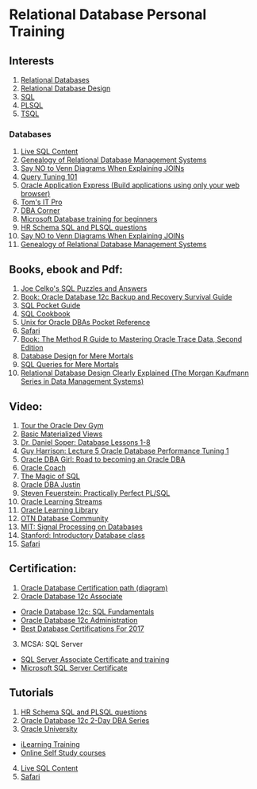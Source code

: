 # Relational Database Personal Training



## Interests
1. [Relational Databases]()
2. [Relational Database Design]()
3. [SQL]()
4. [PLSQL]()
5. [TSQL]()



### Databases

1. [Live SQL Content](https://livesql.oracle.com/apex/livesql/file/toc.html)
2. [Genealogy of Relational Database Management Systems](https://hpi.de/fileadmin/user_upload/fachgebiete/naumann/projekte/RDBMSGenealogy/RDBMS_Genealogy_V4_print.pdf)
3. [Say NO to Venn Diagrams When Explaining JOINs](https://blog.jooq.org/2016/07/05/say-no-to-venn-diagrams-when-explaining-joins/)
4. [Query Tuning 101](https://blogs.oracle.com/sql/entry/query_tuning_101_comparing_execution?utm_content=buffer88039&utm_medium=social&utm_source=twitter.com&utm_campaign=buffer)
5. [Oracle Application Express (Build applications using only your web browser)](https://apex.oracle.com/en/)
6. [Tom's IT Pro](http://www.tomsitpro.com/)
7. [DBA Corner](http://www.dbta.com/Columns/DBA-Corner/)
8. [Microsoft Database training for beginners](https://mva.microsoft.com/en-US/training-courses/database-fundamentals-8243?l=TEBiexJy_5904984382)
9. [HR Schema SQL and PLSQL questions](http://www.srikanthtechnologies.com/oracle/dec9/hrqueries.html)
10. [Say NO to Venn Diagrams When Explaining JOINs](https://blog.jooq.org/2016/07/05/say-no-to-venn-diagrams-when-explaining-joins/)
11. [Genealogy of Relational Database Management Systems](https://hpi.de/fileadmin/user_upload/fachgebiete/naumann/projekte/RDBMSGenealogy/RDBMS_Genealogy_V4_print.pdf)



## Books, ebook and Pdf:

1. [Joe Celko's SQL Puzzles and Answers](https://books.google.ie/books?id=krv8CUJU44sC&printsec=frontcover&dq=Where+to+get+Joe+Celko%27s+SQL+Puzzles+and+Answers&hl=en&sa=X&redir_esc=y#v=onepage&q&f=false)
2. [Book: Oracle Database 12c Backup and Recovery Survival Guide](https://www.amazon.com/Oracle-Database-Recovery-Survival-ebook/dp/B00FF1PHAW%3FSubscriptionId%3DAKIAJBDF5XQBATGDX4VQ%26tag%3Dspea06-20%26linkCode%3Dxm2%26camp%3D2025%26creative%3D165953%26creativeASIN%3DB00FF1PHAW)
3. [SQL Pocket Guide](http://shop.oreilly.com/product/0636920013471.do)
4. [SQL Cookbook](http://shop.oreilly.com/product/9780596009762.do)
5. [Unix for Oracle DBAs Pocket Reference](https://www.amazon.com/Unix-Oracle-DBAs-Pocket-Reference-ebook/dp/B0026OR2VS/ref=sr_1_3?s=books&ie=UTF8&qid=1478778363&sr=1-3&keywords=Oracle+dba+scripts)	
6. [Safari](http://techbus.safaribooksonline.com/home?uicode=oracle&sessionid=dd6e43f2-1896-49e2-8528-61b1399c1112)
7. [Book: The Method R Guide to Mastering Oracle Trace Data, Second Edition](https://books.google.ie/books?id=f---DAEACAAJ&dq=he+Method+R+Guide+to+MASTERING+ORACLE+TRACE+DATA&hl=en&sa=X&ved=0ahUKEwj60f-qu6jQAhVoIcAKHQYQDAIQ6AEIGjAA)
8. [Database Design for Mere Mortals](https://www.amazon.com/Database-Design-Mere-Mortals-Hands/dp/0201752840/ref=pd_sim_14_1?_encoding=UTF8&pd_rd_i=0201752840&pd_rd_r=GGX1J4DV6ETV86J0D9AH&pd_rd_w=okIPK&pd_rd_wg=vL05u&psc=1&refRID=GGX1J4DV6ETV86J0D9AH)
9. [SQL Queries for Mere Mortals](https://www.amazon.com/SQL-Queries-Mere-Mortals-Hands/dp/0321444434/ref=pd_sim_14_1?_encoding=UTF8&pd_rd_i=0321444434&pd_rd_r=CGHXGSHX5TFCJZ8249EJ&pd_rd_w=KGpwY&pd_rd_wg=tgs25&psc=1&refRID=CGHXGSHX5TFCJZ8249EJ)
10. [Relational Database Design Clearly Explained (The Morgan Kaufmann Series in Data Management Systems)](https://www.amazon.co.uk/Relational-Database-Explained-Kaufmann-Management/dp/1558608206/ref=sr_1_3?ie=UTF8&s=books&qid=1229597641&sr=8-3)



## Video:

1. [Tour the Oracle Dev Gym](https://www.youtube.com/watch?v=FbHP7usHtzA)
2. [Basic Materialized Views](http://docs.oracle.com/database/121/DWHSG/basicmv.htm#DWHSG008)
3. [Dr. Daniel Soper: Database Lessons 1-8](https://www.youtube.com/watch?v=Xk3cgUdoieU)
4. [Guy Harrison: Lecture 5 Oracle Database Performance Tuning 1](https://www.youtube.com/watch?v=Ah1xjCl6Axg&index=9&list=PL070EB064AA22053F)
5. [Oracle DBA Girl: Road to becoming an Oracle DBA](https://www.youtube.com/watch?v=CfV2BUXPPcw&list=PLa6d4MyZlN5kEDluaHe4kMn0rvem-S3lX)
6. [Oracle Coach](https://www.youtube.com/user/oraclecoach/playlists)
7. [The Magic of SQL](https://www.youtube.com/channel/UCWeOtlakw8g01MrR8U4yYtg/playlists)
8. [Oracle DBA Justin](https://www.youtube.com/watch?v=28E37BUX6o8&index=8&list=PLMNHKeH57OwAxTDi25giHkLxzFlUbeXOE)
9. [Steven Feuerstein: Practically Perfect PL/SQL](https://www.youtube.com/channel/UCpJpLMRm452kVcie3RpINPw/playlists)
10. [Oracle Learning Streams](https://www.youtube.com/user/oraclelearningstream/playlists)
11. [Oracle Learning Library](https://www.youtube.com/user/OracleLearning/playlists)
12. [OTN Database Community](https://www.youtube.com/user/OTNDatabasechannel/videos)
13. [MIT: Signal Processing on Databases](https://www.youtube.com/watch?v=zNGKX-4PRsk&list=PLUl4u3cNGP62DPmPLrVyYfk3-Try_ftJJ)
14. [Stanford: Introductory Database class](https://www.youtube.com/watch?v=D-k-h0GuFmE&list=PL6hGtHedy2Z4EkgY76QOcueU8lAC4o6c3)
15. [Safari](http://techbus.safaribooksonline.com/home?uicode=oracle&sessionid=dd6e43f2-1896-49e2-8528-61b1399c1112)


## Certification:

1. [Oracle Database Certification path (diagram)](http://education.oracle.com/pls/web_prod-plq-dad/ou_product_category.getPage?p_cat_id=385)
2. [Oracle Database 12c Associate](https://education.oracle.com/pls/web_prod-plq-dad/db_pages.getpage?page_id=654&get_params=p_id:248&p_org_id=1001&lang=US#tabs-1)
  * [Oracle Database 12c: SQL Fundamentals](http://education.oracle.com/pls/web_prod-plq-dad/db_pages.getpage?page_id=5001&get_params=p_exam_id:1Z0-061) 
  * [Oracle Database 12c Administration](http://education.oracle.com/pls/web_prod-plq-dad/db_pages.getpage?page_id=5001&get_params=p_exam_id:1Z0-075)
  * [Best Database Certifications For 2017](http://www.tomsitpro.com/articles/database-certifications,2-664.html)	
3. MCSA: SQL Server 
  * [SQL Server Associate Certificate and training](https://www.microsoft.com/en-us/learning/mcsa-sql-2016-certification.aspx) 
  * [Microsoft SQL Server Certificate](https://www.microsoft.com/en-ie/learning/sql-certification.aspx)


## Tutorials

1. [HR Schema SQL and PLSQL questions](http://www.srikanthtechnologies.com/oracle/dec9/hrqueries.html)
2. [Oracle Database 12c 2-Day DBA Series](https://apexapps.oracle.com/pls/apex/f?p=44785%3A24%3A7796218118124%3A%3A%3A%3AP24_CONTENT_ID%2CP24_PREV_PAGE%3A6282%2C24)
3. [Oracle University](https://rmdc-twvpn-1.oraclevpn.com/+CSCOE+/logon.html)
  * [iLearning Training](http://my.oracle.com/content/web/CNT244762)
  * [Online Self Study courses](https://rmdc-twvpn-1.oraclevpn.com/+CSCO+0h756767633A2F2F7A6C2E62656E7079722E70627A++/content/web/cnt1264752)
4. [Live SQL Content](https://livesql.oracle.com/apex/livesql/file/toc.html)
5. [Safari](http://techbus.safaribooksonline.com/home?uicode=oracle&sessionid=dd6e43f2-1896-49e2-8528-61b1399c1112)
  
  